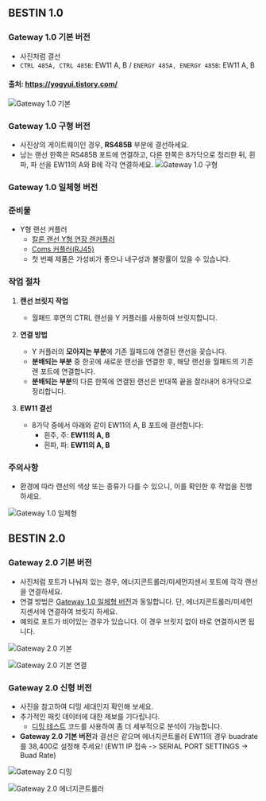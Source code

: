 ## BESTIN 1.0

### Gateway 1.0 기본 버전
- 사진처럼 결선 
- `CTRL 485A, CTRL 485B`: EW11 A, B / `ENERGY 485A, ENERGY 485B`: EW11 A, B

#### 출처: https://yogyui.tistory.com/
![Gateway 1.0 기본](/images/gateway1.0_default.png)

### Gateway 1.0 구형 버전
- 사진상의 게이트웨이인 경우, **RS485B** 부분에 결선하세요.
- 남는 랜선 한쪽은 RS485B 포트에 연결하고, 다른 한쪽은 8가닥으로 정리한 뒤, 흰파, 파 선을 EW11의 A와 B에 각각 연결하세요.
![Gateway 1.0 구형](/images/gateway1.0_old.png)

### Gateway 1.0 일체형 버전
### 준비물
- Y형 랜선 커플러
  - [칼론 랜선 Y형 연장 랜커플러](https://www.coupang.com/vp/products/1824088908?itemId=3103992445&vendorItemId=71091768474&q=y%EC%BB%A4%ED%94%8C%EB%9F%AC&itemsCount=36&searchId=e8329a1950ca4edea46ae93a242c7dc9&rank=1&isAddedCart=)
  - [Coms 커플러(RJ45)](https://www.coupang.com/vp/products/2014821857?itemId=3427497334)
  - 첫 번째 제품은 가성비가 좋으나 내구성과 불량률이 있을 수 있습니다.

### 작업 절차

1. **랜선 브릿지 작업**
   - 월패드 후면의 CTRL 랜선을 Y 커플러를 사용하여 브릿지합니다.

2. **연결 방법**
   - Y 커플러의 **모아지는 부분**에 기존 월패드에 연결된 랜선을 꽂습니다.
   - **분배되는 부분** 중 한곳에 새로운 랜선을 연결한 후, 해당 랜선을 월패드의 기존 랜 포트에 연결합니다.
   - **분배되는 부분**의 다른 한쪽에 연결된 랜선은 반대쪽 끝을 잘라내어 8가닥으로 정리합니다.

3. **EW11 결선**
   - 8가닥 중에서 아래와 같이 EW11의 A, B 포트에 결선합니다:
     - 흰주, 주: **EW11의 A, B**
     - 흰파, 파: **EW11의 A, B**
    
### 주의사항
- 환경에 따라 랜선의 색상 또는 종류가 다를 수 있으니, 이를 확인한 후 작업을 진행하세요.

![Gateway 1.0 일체형](/images/gateway1.0_aio.png)

## BESTIN 2.0

### Gateway 2.0 기본 버전
- 사진처럼 포트가 나눠져 있는 경우, 에너지콘트롤러/미세먼지센서 포트에 각각 랜선을 연결하세요.
- 연결 방법은 [Gateway 1.0 일체형 버전](#작업-절차)과 동일합니다. 단, 에너지콘트롤러/미세먼지센서에 연결하여 브릿지 하세요.
- 예외로 포트가 비어있는 경우가 있습니다. 이 경우 브릿지 없이 바로 연결하시면 됩니다.

![Gateway 2.0 기본](/images/gateway2.0_default.png)

![Gateway 2.0 기본 연결](/images/gateway2.0_default_connect.png)

### Gateway 2.0 신형 버전
- 사진을 참고하여 디밍 세대인지 확인해 보세요.
- 추가적인 패킷 데이터에 대한 제보를 기다립니다.
  - [디밍 테스트](/tests/dimming_test.py) 코드를 사용하여 좀 더 세부적으로 분석이 가능합니다.
- **Gateway 2.0 기본 버전**과 결선은 같으며 에너지콘트롤러 EW11의 경우 buadrate를 38,400로 설정해 주세요! (EW11 IP 접속 -> SERIAL PORT SETTINGS -> Buad Rate)

![Gateway 2.0 디밍](/images/gateway2.0_dimming.png)

![Gateway 2.0 에너지콘트롤러](/images/gateway2.0_energy_controller.png)
